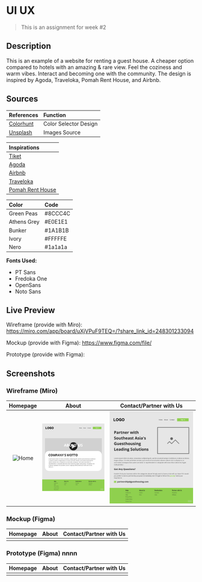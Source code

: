 # UI UX

> This is an assignment for week #2

## Description

This is an example of a website for renting a guest house. A cheaper option compared to hotels with an amazing & rare view.
Feel the coziness and warm vibes. Interact and becoming one with the community. The design is inspired by Agoda, Traveloka, Pomah Rent House, and Airbnb.

## Sources

| References                         | Function              |
| :--------------------------------- | :-------------------- |
| [Colorhunt](https://colorhunt.co/) | Color Selector Design |
| [Unsplash](https://unsplash.com/)  | Images Source         |

| Inspirations                    |
| :------------------------------ |
| [Tiket](https://www.tiket.com)  |
| [Agoda](https://www.agoda.com/) |
| [Airbnb](https://www.airbnb.com/)
| [Traveloka](https://www.traveloka.com) |
| [Pomah Rent House](https://dribbble.com/shots/10737300-Pomah-Rent-House-Landing-Page) |

| Color       | Code    |
| :---------- | :------ |
| Green Peas  | #8CCC4C |
| Athens Grey | #E0E1E1 |
| Bunker      | #1A1B1B |
| Ivory       | #FFFFFE |
| Nero        | #1a1a1a |

**Fonts Used:**

- PT Sans
- Fredoka One
- OpenSans
- Noto Sans

## Live Preview

Wireframe (provide with Miro): https://miro.com/app/board/uXjVPuF9TEQ=/?share_link_id=248301233094

Mockup (provide with Figma): https://www.figma.com/file/

Prototype (provide with Figma):

## Screenshots

### Wireframe (Miro)

|           **Homepage**           |           **About**            |             **Contact/Partner with Us**             |
| :------------------------------: | :----------------------------: | :-------------------------------------------------: |
| ![Home](/wireframe/homepage.jp) | ![About](/wireframe/about.jpg) | ![Contact/Partner with Us](/wireframe/contacts.jpg) |

### Mockup (Figma)

| **Homepage** | **About** | **Contact/Partner with Us** |
| :----------: | :-------: | :-------------------------: |
|              |           |                             |

### Prototype (Figma) nnnn

| **Homepage** | **About** | **Contact/Partner with Us** |
| :----------: | :-------: | :-------------------------: |
|              |           |                             |
